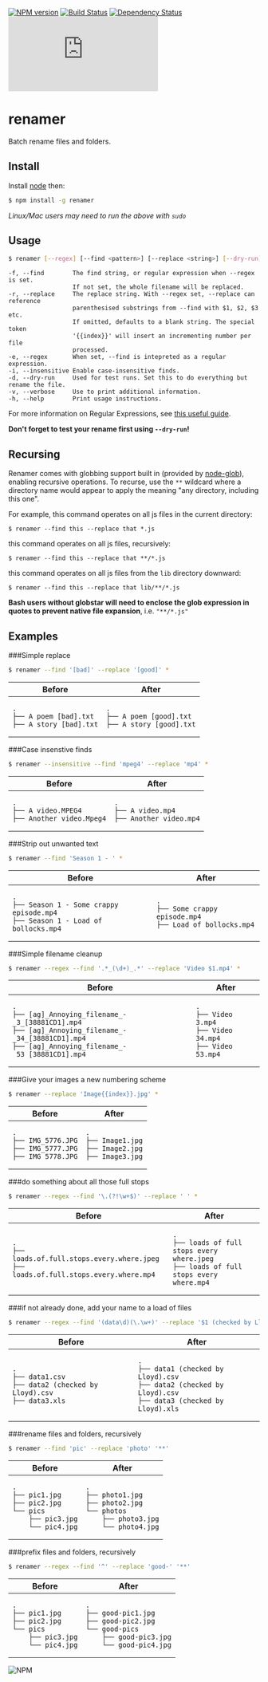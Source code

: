 [![NPM version](https://badge.fury.io/js/renamer.png)](http://badge.fury.io/js/renamer)
[![Build Status](https://travis-ci.org/75lb/renamer.png)](https://travis-ci.org/75lb/renamer)
[![Dependency Status](https://david-dm.org/75lb/renamer.png)](https://david-dm.org/75lb/renamer)
![Analytics](https://ga-beacon.appspot.com/UA-27725889-22/renamer/README.md?pixel)

renamer
=======
Batch rename files and folders.

Install
-------
Install [node](http://nodejs.org) then:
```sh
$ npm install -g renamer
```
*Linux/Mac users may need to run the above with `sudo`*

Usage
-----
```sh
$ renamer [--regex] [--find <pattern>] [--replace <string>] [--dry-run] [--verbose] <files>
```
```
-f, --find        The find string, or regular expression when --regex is set.
                  If not set, the whole filename will be replaced.
-r, --replace     The replace string. With --regex set, --replace can reference
                  parenthesised substrings from --find with $1, $2, $3 etc.
                  If omitted, defaults to a blank string. The special token
                  '{{index}}' will insert an incrementing number per file
                  processed.
-e, --regex       When set, --find is intepreted as a regular expression.
-i, --insensitive Enable case-insensitive finds.
-d, --dry-run     Used for test runs. Set this to do everything but rename the file.
-v, --verbose     Use to print additional information.
-h, --help        Print usage instructions.
```

For more information on Regular Expressions, see [this useful guide](https://developer.mozilla.org/en/docs/Web/JavaScript/Guide/Regular_Expressions).

**Don't forget to test your rename first using `--dry-run`!**

Recursing
---------
Renamer comes with globbing support built in (provided by [node-glob](https://github.com/isaacs/node-glob)), enabling recursive operations. To recurse, use the `**` wildcard where a directory name would appear to apply the meaning "any directory, including this one". 

For example, this command operates on all js files in the current directory:

    $ renamer --find this --replace that *.js
    
this command operates on all js files, recursively:

    $ renamer --find this --replace that **/*.js
    
this command operates on all js files from the `lib` directory downward:

    $ renamer --find this --replace that lib/**/*.js
    
**Bash users without globstar will need to enclose the glob expression in quotes to prevent native file expansion**, i.e. `"**/*.js"`

Examples
--------
###Simple replace

```sh
$ renamer --find '[bad]' --replace '[good]' *
```

<table>
    <thead>
        <tr><th>Before</th><th>After</th></tr>
    </thead>
    <tbody>
        <tr>
            <td><pre><code>.
├── A poem [bad].txt
├── A story [bad].txt</code></pre></td>
            <td><pre><code>.
├── A poem [good].txt
├── A story [good].txt</code></pre></td>
        </tr>
    </tbody>
</table>

###Case insenstive finds

```sh
$ renamer --insensitive --find 'mpeg4' --replace 'mp4' *
```
<table>
    <thead>
        <tr><th>Before</th><th>After</th></tr>
    </thead>
    <tbody>
        <tr>
            <td><pre><code>.
├── A video.MPEG4
├── Another video.Mpeg4</code></pre></td>
            <td><pre><code>.
├── A video.mp4
├── Another video.mp4</code></pre></td>
        </tr>
    </tbody>
</table>

###Strip out unwanted text

```sh
$ renamer --find 'Season 1 - ' *
```

<table>
    <thead>
        <tr><th>Before</th><th>After</th></tr>
    </thead>
    <tbody>
        <tr>
            <td><pre><code>.
├── Season 1 - Some crappy episode.mp4
├── Season 1 - Load of bollocks.mp4</code></pre></td>
            <td><pre><code>.
├── Some crappy episode.mp4
├── Load of bollocks.mp4</code></pre></td>
        </tr>
    </tbody>
</table>

###Simple filename cleanup

```sh
$ renamer --regex --find '.*_(\d+)_.*' --replace 'Video $1.mp4' *
```

<table>
    <thead>
        <tr><th>Before</th><th>After</th></tr>
    </thead>
    <tbody>
        <tr>
            <td><pre><code>.
├── [ag]_Annoying_filename_-_3_[38881CD1].mp4
├── [ag]_Annoying_filename_-_34_[38881CD1].mp4
├── [ag]_Annoying_filename_-_53_[38881CD1].mp4</code></pre></td>
            <td><pre><code>.
├── Video 3.mp4
├── Video 34.mp4
├── Video 53.mp4</code></pre></td>
        </tr>
    </tbody>
</table>

###Give your images a new numbering scheme

```sh
$ renamer --replace 'Image{{index}}.jpg' *
```

<table>
    <thead>
        <tr><th>Before</th><th>After</th></tr>
    </thead>
    <tbody>
        <tr>
            <td><pre><code>.
├── IMG_5776.JPG
├── IMG_5777.JPG
├── IMG_5778.JPG</code></pre></td>
            <td><pre><code>.
├── Image1.jpg
├── Image2.jpg
├── Image3.jpg</code></pre></td>
        </tr>
    </tbody>
</table>

###do something about all those full stops

```sh
$ renamer --regex --find '\.(?!\w+$)' --replace ' ' *
```

<table>
    <thead>
        <tr><th>Before</th><th>After</th></tr>
    </thead>
    <tbody>
        <tr>
            <td><pre><code>.
├── loads.of.full.stops.every.where.jpeg
├── loads.of.full.stops.every.where.mp4</code></pre></td>
            <td><pre><code>.
├── loads of full stops every where.jpeg
├── loads of full stops every where.mp4</code></pre></td>
        </tr>
    </tbody>
</table>

###if not already done, add your name to a load of files
```sh
$ renamer --regex --find '(data\d)(\.\w+)' --replace '$1 (checked by Lloyd)$2' *
```

<table>
    <thead>
        <tr><th>Before</th><th>After</th></tr>
    </thead>
    <tbody>
        <tr>
            <td><pre><code>.
├── data1.csv
├── data2 (checked by Lloyd).csv
├── data3.xls</code></pre></td>
            <td><pre><code>.
├── data1 (checked by Lloyd).csv
├── data2 (checked by Lloyd).csv
├── data3 (checked by Lloyd).xls</code></pre></td>
        </tr>
    </tbody>
</table>


###rename files and folders, recursively

```sh
$ renamer --find 'pic' --replace 'photo' '**'
```

<table>
    <thead>
        <tr><th>Before</th><th>After</th></tr>
    </thead>
    <tbody>
        <tr>
            <td><pre><code>.
├── pic1.jpg
├── pic2.jpg
└── pics
    ├── pic3.jpg
    └── pic4.jpg
</code></pre></td>
            <td><pre><code>.
├── photo1.jpg
├── photo2.jpg
└── photos
    ├── photo3.jpg
    └── photo4.jpg</code></pre></td>
        </tr>
    </tbody>
</table>

###prefix files and folders, recursively

```sh
$ renamer --regex --find '^' --replace 'good-' '**'
```

<table>
    <thead>
        <tr><th>Before</th><th>After</th></tr>
    </thead>
    <tbody>
        <tr>
            <td><pre><code>.
├── pic1.jpg
├── pic2.jpg
└── pics
    ├── pic3.jpg
    └── pic4.jpg
</code></pre></td>
            <td><pre><code>.
├── good-pic1.jpg
├── good-pic2.jpg
└── good-pics
    ├── good-pic3.jpg
    └── good-pic4.jpg</code></pre></td>
        </tr>
    </tbody>
</table>

![NPM](https://nodei.co/npm-dl/renamer.png?months=3)
